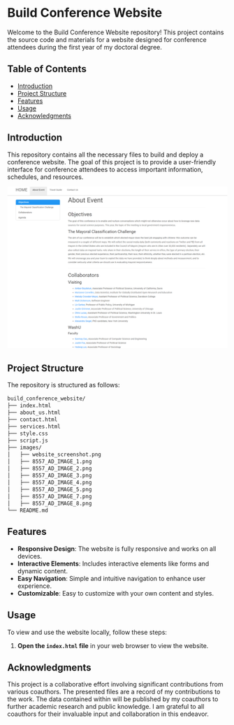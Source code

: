 # Build Conference Website

Welcome to the Build Conference Website repository! This project contains the source code and materials for a website designed for conference attendees during the first year of my doctoral degree.

## Table of Contents
- [Introduction](#introduction)
- [Project Structure](#project-structure)
- [Features](#features)
- [Usage](#usage)
- [Acknowledgments](#Acknowledgments)


## Introduction
This repository contains all the necessary files to build and deploy a conference website. The goal of this project is to provide a user-friendly interface for conference attendees to access important information, schedules, and resources.

<a href="https://dominiquelockett.com/build_website/" target="_blank">
  <img src="https://github.com/domlockett91/github.io/blob/master/images/website_screenshot.png" alt="Website Screenshot">
</a>


## Project Structure
The repository is structured as follows:

```
build_conference_website/
├── index.html
├── about_us.html
├── contact.html
├── services.html
├── style.css
├── script.js
├── images/
│   ├── website_screenshot.png
│   ├── 8557_AD_IMAGE_1.png
│   ├── 8557_AD_IMAGE_2.png
│   ├── 8557_AD_IMAGE_3.png
│   ├── 8557_AD_IMAGE_4.png
│   ├── 8557_AD_IMAGE_5.png
│   ├── 8557_AD_IMAGE_7.png
│   ├── 8557_AD_IMAGE_8.png
└── README.md
```

## Features
- **Responsive Design**: The website is fully responsive and works on all devices.
- **Interactive Elements**: Includes interactive elements like forms and dynamic content.
- **Easy Navigation**: Simple and intuitive navigation to enhance user experience.
- **Customizable**: Easy to customize with your own content and styles.

## Usage
To view and use the website locally, follow these steps:

1. **Open the `index.html` file** in your web browser to view the website.

## Acknowledgments

This project is a collaborative effort involving significant contributions from various coauthors. The presented files are a record of my contributions to the work. The data contained within will be published by my coauthors to further academic research and public knowledge. I am grateful to all coauthors for their invaluable input and collaboration in this endeavor.